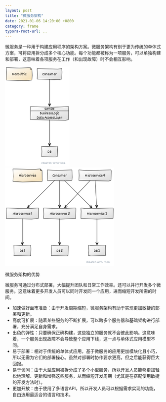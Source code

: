 ```yaml
---
layout: post
title: "微服务架构"
date: 2021-01-06 14:20:00 +0800
category: frame
typora-root-url: ..
---
```


微服务是一种用于构建应用程序的架构方案。微服务架构有别于更为传统的单体式方案，可将应用拆分成多个核心功能。每个功能都被称为一项服务，可以单独构建和部署，这意味着各项服务在工作（和出现故障）时不会相互影响。

![Monolithic](/images/Monolithic.png)![Microservice](/images/Microservice.png)
<!--more-->
微服务架构的优势

微服务可通过分布式部署，大幅提升团队和日常工作效率。还可以并行开发多个微服务。这意味着更多开发人员可以同时开发同一个应用，进而缩短开发所需的时间。

- 加速做好面市准备：由于开发周期缩短，微服务架构有助于实现更加敏捷的部署和更新。
- 高度可扩展：随着某些服务的不断扩展，可以跨多个服务器和基础架构进行部署，充分满足自身需求。
- 出色的弹性：只要确保正确构建，这些独立的服务就不会彼此影响。这意味着，一个服务出现故障不会导致整个应用下线，这一点与单体式应用模型不同。
- 易于部署：相对于传统的单体式应用，基于微服务的应用更加模块化且小巧，所以无需为它们的部署操心。虽然对部署时协作要求更高，但之后能获得巨大回报。
- 易于访问：由于大型应用被拆分成了多个小型服务，所以开发人员能够更加轻松地理解、更新和增强这些服务，从而缩短开发周期（尤其是在搭配使用敏捷的开发方法时）。
- 更加开放：由于使用了多语言API，所以开发人员可以根据需求实现的功能，自由选用最适合的语言和技术。